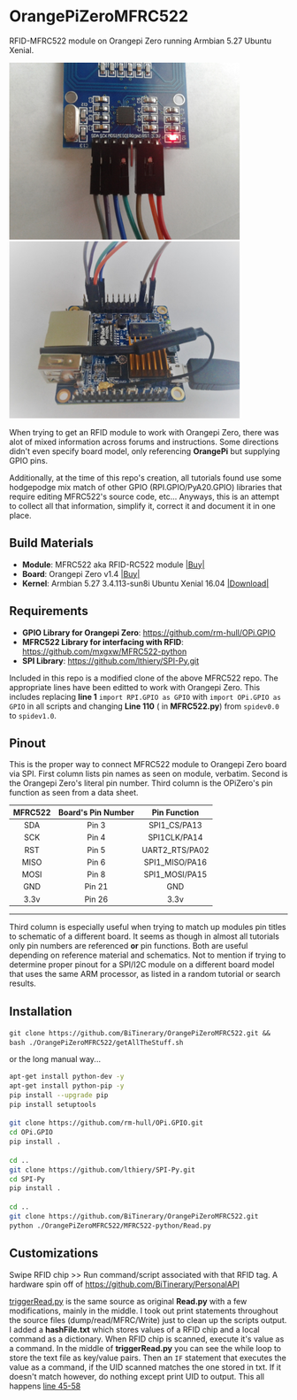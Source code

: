 # OrangePiZeroMFRC522
RFID-MFRC522 module on Orangepi Zero running Armbian 5.27 Ubuntu Xenial.  
  
<img src="https://github.com/BiTinerary/OrangePiZeroMFRC522/blob/master/gitImgs/644.jpg" alt="modulePinout" width="417" height="320"><img src="https://github.com/BiTinerary/OrangePiZeroMFRC522/blob/master/gitImgs/833.jpg" alt="modulePinout" width="417" height="320">
  
When trying to get an RFID module to work with Orangepi Zero, there was alot of mixed information across forums and instructions. Some directions didn't even specify board model, only referencing **OrangePi** but supplying GPIO pins.  
  
Additionally, at the time of this repo's creation, all tutorials found use some hodgepodge mix match of other GPIO (RPI.GPIO/PyA20.GPIO) libraries that require editing MFRC522's source code, etc... Anyways, this is an attempt to collect all that information, simplify it, correct it and document it in one place.

## Build Materials
  * **Module**: MFRC522 aka RFID-RC522 module [|Buy|](https://www.aliexpress.com/item/RC522-Card-Read-Antenna-RFID-Reader-IC-Card-Proximity-Module/1859133832.html?spm=2114.13010608.0.0.sZMQVW) 
  * **Board**: Orangepi Zero v1.4 [|Buy|](https://www.aliexpress.com/item/New-Orange-Pi-Zero-H2-Quad-Core-Open-source-512MB-development-board-beyond-Raspberry-Pi/32761500374.html?spm=2114.13010608.0.0.sZMQVW)
  * **Kernel**: Armbian 5.27 3.4.113-sun8i Ubuntu Xenial 16.04 [|Download|](https://www.armbian.com/orange-pi-zero/)
  
## Requirements
  * **GPIO Library for Orangepi Zero**: https://github.com/rm-hull/OPi.GPIO
  * **MFRC522 Library for interfacing with RFID**: https://github.com/mxgxw/MFRC522-python
  * **SPI Library**: https://github.com/lthiery/SPI-Py.git

Included in this repo is a modified clone of the above MFRC522 repo. The appropriate lines have been editted to work with Orangepi Zero. This includes replacing **line 1** `import RPI.GPIO as GPIO` with `import OPi.GPIO as GPIO` in all scripts and changing **Line 110** ( in **MFRC522.py**) from `spidev0.0` to `spidev1.0`. 

## Pinout
This is the proper way to connect MFRC522 module to Orangepi Zero board via SPI. First column lists pin names as seen on module, verbatim. Second is the Orangepi Zero's literal pin number. Third column is the OPiZero's pin function as seen from a data sheet.  

| MFRC522  | Board's Pin Number  |     Pin Function   |
|:--------:|:-------------------:|:------------------:|
| SDA      | Pin 3               | SPI1_CS/PA13       |
| SCK      | Pin 4               | SPI1CLK/PA14       |
| RST      | Pin 5               | UART2_RTS/PA02     |
| MISO     | Pin 6               | SPI1_MISO/PA16     |
| MOSI     | Pin 8               | SPI1_MOSI/PA15     |
| GND      | Pin 21              | GND                |
| 3.3v     | Pin 26              | 3.3v               |
-------------------------------------------------------

Third column is especially useful when trying to match up modules pin titles to schematic of a different board. It seems as though in almost all tutorials only pin numbers are referenced **or** pin functions. Both are useful depending on reference material and schematics. Not to mention if trying to determine proper pinout for a SPI/I2C module on a different board model that uses the same ARM processor, as listed in a random tutorial or search results.

## Installation

`git clone https://github.com/BiTinerary/OrangePiZeroMFRC522.git && bash ./OrangePiZeroMFRC522/getAllTheStuff.sh`

or the long manual way...

```sh
apt-get install python-dev -y
apt-get install python-pip -y
pip install --upgrade pip
pip install setuptools

git clone https://github.com/rm-hull/OPi.GPIO.git
cd OPi.GPIO
pip install .

cd ..
git clone https://github.com/lthiery/SPI-Py.git
cd SPI-Py
pip install .

cd ..
git clone https://github.com/BiTinerary/OrangePiZeroMFRC522.git
python ./OrangePiZeroMFRC522/MFRC522-python/Read.py
```

## Customizations

Swipe RFID chip >> Run command/script associated with that RFID tag.
A hardware spin off of https://github.com/BiTinerary/PersonalAPI

[triggerRead.py](https://github.com/BiTinerary/OrangePiZeroMFRC522/blob/master/triggerRead.py) is the same source as original **Read.py** with a few modifications, mainly in the middle. I took out print statements throughout the source files (dump/read/MFRC/Write) just to clean up the scripts output. I added a **hashFile.txt** which stores values of a RFID chip and a local command as a dictionary. When RFID chip is scanned, execute it's value as a command. In the middle of **triggerRead.py** you can see the while loop to store the text file as key/value pairs. Then an `IF` statement that executes the value as a command, if the UID scanned matches the one stored in txt. If it doesn't match however, do nothing except print UID to output. This all happens [line 45-58](https://github.com/BiTinerary/OrangePiZeroMFRC522/blob/master/triggerRead.py#L45-L58)
